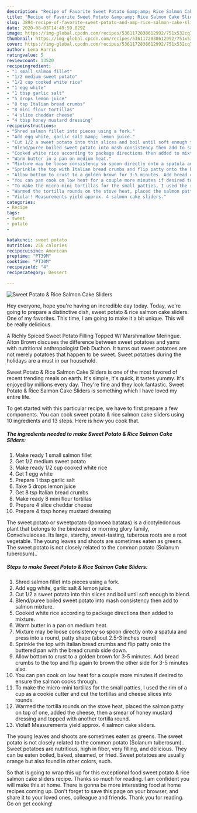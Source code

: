 ```yaml
---
description: "Recipe of Favorite Sweet Potato &amp;amp; Rice Salmon Cake Sliders"
title: "Recipe of Favorite Sweet Potato &amp;amp; Rice Salmon Cake Sliders"
slug: 3894-recipe-of-favorite-sweet-potato-and-amp-rice-salmon-cake-sliders
date: 2020-08-03T14:49:59.829Z
image: https://img-global.cpcdn.com/recipes/5361172838612992/751x532cq70/sweet-potato-rice-salmon-cake-sliders-recipe-main-photo.jpg
thumbnail: https://img-global.cpcdn.com/recipes/5361172838612992/751x532cq70/sweet-potato-rice-salmon-cake-sliders-recipe-main-photo.jpg
cover: https://img-global.cpcdn.com/recipes/5361172838612992/751x532cq70/sweet-potato-rice-salmon-cake-sliders-recipe-main-photo.jpg
author: Lena Harris
ratingvalue: 5
reviewcount: 13520
recipeingredient:
- "1 small salmon fillet"
- "1/2 medium sweet potato"
- "1/2 cup cooked white rice"
- "1 egg white"
- "1 tbsp garlic salt"
- "5 drops lemon juice"
- "8 tsp Italian bread crumbs"
- "8 mini flour tortillas"
- "4 slice cheddar cheese"
- "4 tbsp honey mustard dressing"
recipeinstructions:
- "Shred salmon fillet into pieces using a fork."
- "Add egg white, garlic salt &amp; lemon juice."
- "Cut 1/2 a sweet potato into thin slices and boil until soft enough to blend."
- "Blend/puree boiled sweet potato into mash consistency then add to salmon mixture."
- "Cooked white rice according to package directions then added to mixture."
- "Warm butter in a pan on medium heat."
- "Mixture may be loose consistency so spoon directly onto a spatula and press into a round, patty shape (about 2.5-3 inches round)"
- "Sprinkle the top with Italian bread crumbs and flip patty onto the buttered pan with the bread crumb side down."
- "Allow bottom to crust to a golden brown for 3-5 minutes. Add bread crumbs to the top and flip again to brown the other side for 3-5 minutes also."
- "You can pan cook on low heat for a couple more minutes if desired to ensure the salmon cooks through."
- "To make the micro-mini tortillas for the small patties, I used the rim of a cup as a cookie cutter and cut the tortillas and cheese slices into rounds."
- "Warmed the tortilla rounds on the stove heat, placed the salmon patty on top of one, added the cheese, then a smear of honey mustard dressing and topped with another tortilla round."
- "Viola!! Measurements yield approx. 4 salmon cake sliders."
categories:
- Recipe
tags:
- sweet
- potato
- 

katakunci: sweet potato  
nutrition: 256 calories
recipecuisine: American
preptime: "PT39M"
cooktime: "PT30M"
recipeyield: "4"
recipecategory: Dessert

---
```



![Sweet Potato &amp; Rice Salmon Cake Sliders](https://img-global.cpcdn.com/recipes/5361172838612992/751x532cq70/sweet-potato-rice-salmon-cake-sliders-recipe-main-photo.jpg)

Hey everyone, hope you're having an incredible day today. Today, we're going to prepare a distinctive dish, sweet potato &amp; rice salmon cake sliders. One of my favorites. This time, I am going to make it a bit unique. This will be really delicious.

A Richly Spiced Sweet Potato Filling Topped W/ Marshmallow Meringue. Alton Brown discuses the difference between sweet potatoes and yams with nutritional anthropologist Deb Duchon. It turns out sweet potatoes are not merely potatoes that happen to be sweet. Sweet potatoes during the holidays are a must in our household.

Sweet Potato &amp; Rice Salmon Cake Sliders is one of the most favored of recent trending meals on earth. It's simple, it's quick, it tastes yummy. It's enjoyed by millions every day. They're fine and they look fantastic. Sweet Potato &amp; Rice Salmon Cake Sliders is something which I have loved my entire life.


To get started with this particular recipe, we have to first prepare a few components. You can cook sweet potato &amp; rice salmon cake sliders using 10 ingredients and 13 steps. Here is how you cook that.

<!--inarticleads1-->

##### The ingredients needed to make Sweet Potato &amp; Rice Salmon Cake Sliders:

1. Make ready 1 small salmon fillet
1. Get 1/2 medium sweet potato
1. Make ready 1/2 cup cooked white rice
1. Get 1 egg white
1. Prepare 1 tbsp garlic salt
1. Take 5 drops lemon juice
1. Get 8 tsp Italian bread crumbs
1. Make ready 8 mini flour tortillas
1. Prepare 4 slice cheddar cheese
1. Prepare 4 tbsp honey mustard dressing


The sweet potato or sweetpotato (Ipomoea batatas) is a dicotyledonous plant that belongs to the bindweed or morning glory family, Convolvulaceae. Its large, starchy, sweet-tasting, tuberous roots are a root vegetable. The young leaves and shoots are sometimes eaten as greens. The sweet potato is not closely related to the common potato (Solanum tuberosum).. 

<!--inarticleads2-->

##### Steps to make Sweet Potato &amp; Rice Salmon Cake Sliders:

1. Shred salmon fillet into pieces using a fork.
1. Add egg white, garlic salt &amp; lemon juice.
1. Cut 1/2 a sweet potato into thin slices and boil until soft enough to blend.
1. Blend/puree boiled sweet potato into mash consistency then add to salmon mixture.
1. Cooked white rice according to package directions then added to mixture.
1. Warm butter in a pan on medium heat.
1. Mixture may be loose consistency so spoon directly onto a spatula and press into a round, patty shape (about 2.5-3 inches round)
1. Sprinkle the top with Italian bread crumbs and flip patty onto the buttered pan with the bread crumb side down.
1. Allow bottom to crust to a golden brown for 3-5 minutes. Add bread crumbs to the top and flip again to brown the other side for 3-5 minutes also.
1. You can pan cook on low heat for a couple more minutes if desired to ensure the salmon cooks through.
1. To make the micro-mini tortillas for the small patties, I used the rim of a cup as a cookie cutter and cut the tortillas and cheese slices into rounds.
1. Warmed the tortilla rounds on the stove heat, placed the salmon patty on top of one, added the cheese, then a smear of honey mustard dressing and topped with another tortilla round.
1. Viola!! Measurements yield approx. 4 salmon cake sliders.


The young leaves and shoots are sometimes eaten as greens. The sweet potato is not closely related to the common potato (Solanum tuberosum).. Sweet potatoes are nutritious, high in fiber, very filling, and delicious. They can be eaten boiled, baked, steamed, or fried. Sweet potatoes are usually orange but also found in other colors, such. 

So that is going to wrap this up for this exceptional food sweet potato &amp; rice salmon cake sliders recipe. Thanks so much for reading. I am confident you will make this at home. There is gonna be more interesting food at home recipes coming up. Don't forget to save this page on your browser, and share it to your loved ones, colleague and friends. Thank you for reading. Go on get cooking!

